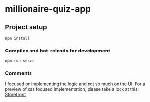 # millionaire-quiz-app

## Project setup

```
npm install
```

### Compiles and hot-reloads for development

```
npm run serve
```

### Comments

I focused on implementing the logic and not so much on the UI.
For a preview of css focused implementation, please take a look at this: [Storefront](https://github.com/monwabisi-gaga/storefront/tree/main)

